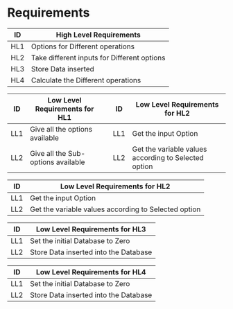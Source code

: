 # Requirements


<!-- Tables -->
| ID | High Level Requirements |
| -------- | -------------- |
| HL1 | Options for Different operations |
| HL2 | Take different inputs for Different options |
| HL3 | Store Data inserted |
| HL4 | Calculate the Different operations |


| ID | Low Level Requirements for HL1|  |ID | Low Level Requirements for HL2|
| -------- | -------------- | ---- |-------- | -------------- |
| LL1 | Give all the options available|  |LL1 | Get the input Option |
| LL2 | Give all the Sub-options available|  |LL2 | Get the variable values according to Selected option |

| ID | Low Level Requirements for HL2|
| -------- | -------------- |
| LL1 | Get the input Option |
| LL2 | Get the variable values according to Selected option |

| ID | Low Level Requirements for HL3|
| -------- | -------------- |
| LL1 | Set the initial Database to Zero |
| LL2 | Store Data inserted into the Database |

| ID | Low Level Requirements for HL4|
| -------- | -------------- |
| LL1 | Set the initial Database to Zero |
| LL2 | Store Data inserted into the Database |